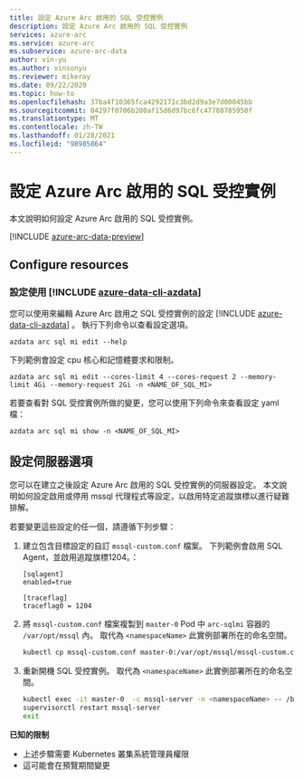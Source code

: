 ```yaml
---
title: 設定 Azure Arc 啟用的 SQL 受控實例
description: 設定 Azure Arc 啟用的 SQL 受控實例
services: azure-arc
ms.service: azure-arc
ms.subservice: azure-arc-data
author: vin-yu
ms.author: vinsonyu
ms.reviewer: mikeray
ms.date: 09/22/2020
ms.topic: how-to
ms.openlocfilehash: 37ba4f10365fca4292171c3bd2d9a3e7d00045bb
ms.sourcegitcommit: 04297f0706b200af15d6d97bc6fc47788785950f
ms.translationtype: MT
ms.contentlocale: zh-TW
ms.lasthandoff: 01/28/2021
ms.locfileid: "98985864"
---
```

# <a name="configure-azure-arc-enabled-sql-managed-instance"></a>設定 Azure Arc 啟用的 SQL 受控實例

本文說明如何設定 Azure Arc 啟用的 SQL 受控實例。

[!INCLUDE [azure-arc-data-preview](../../../includes/azure-arc-data-preview.md)]

## <a name="configure-resources"></a>Configure resources

### <a name="configure-using-azure-data-cli-azdata"></a>設定使用 [!INCLUDE [azure-data-cli-azdata](../../../includes/azure-data-cli-azdata.md)]

您可以使用來編輯 Azure Arc 啟用之 SQL 受控實例的設定 [!INCLUDE [azure-data-cli-azdata](../../../includes/azure-data-cli-azdata.md)] 。 執行下列命令以查看設定選項。 

```
azdata arc sql mi edit --help
```

下列範例會設定 cpu 核心和記憶體要求和限制。

```
azdata arc sql mi edit --cores-limit 4 --cores-request 2 --memory-limit 4Gi --memory-request 2Gi -n <NAME_OF_SQL_MI>
```

若要查看對 SQL 受控實例所做的變更，您可以使用下列命令來查看設定 yaml 檔：

```
azdata arc sql mi show -n <NAME_OF_SQL_MI>
```

## <a name="configure-server-options"></a>設定伺服器選項

您可以在建立之後設定 Azure Arc 啟用的 SQL 受控實例的伺服器設定。 本文說明如何設定啟用或停用 mssql 代理程式等設定，以啟用特定追蹤旗標以進行疑難排解。

若要變更這些設定的任一個，請遵循下列步驟：

1. 建立包含目標設定的自訂 `mssql-custom.conf` 檔案。 下列範例會啟用 SQL Agent，並啟用追蹤旗標1204。：

   ```
   [sqlagent]
   enabled=true
   
   [traceflag]
   traceflag0 = 1204
   ```

1. 將 `mssql-custom.conf` 檔案複製到 `master-0` Pod 中 `arc-sqlmi` 容器的 `/var/opt/mssql` 內。 取代為 `<namespaceName>` 此實例部署所在的命名空間。

   ```bash
   kubectl cp mssql-custom.conf master-0:/var/opt/mssql/mssql-custom.conf -c mssql-server -n <namespaceName>
   ```

1. 重新開機 SQL 受控實例。  取代為 `<namespaceName>` 此實例部署所在的命名空間。

   ```bash
   kubectl exec -it master-0  -c mssql-server -n <namespaceName> -- /bin/bash
   supervisorctl restart mssql-server
   exit
   ```


**已知的限制**
- 上述步驟需要 Kubernetes 叢集系統管理員權限
- 這可能會在預覽期間變更
